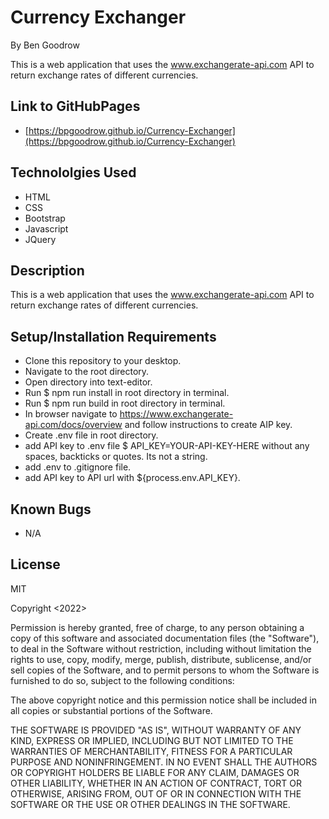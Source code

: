 # Currency Exchanger
By Ben Goodrow

This is a web application that uses the www.exchangerate-api.com API to return exchange rates of different currencies.

## Link to GitHubPages
* [https://bpgoodrow.github.io/Currency-Exchanger](https://bpgoodrow.github.io/Currency-Exchanger)

## Technololgies Used
* HTML
* CSS
* Bootstrap
* Javascript
* JQuery

## Description
This is a web application that uses the www.exchangerate-api.com API to return exchange rates of different currencies.

## Setup/Installation Requirements
* Clone this repository to your desktop.
* Navigate to the root directory.
* Open directory into text-editor.
* Run $ npm run install in root directory in terminal.
* Run $ npm run build in root directory in terminal.
* In browser navigate to https://www.exchangerate-api.com/docs/overview and follow instructions to create AIP key.
* Create .env file in root directory.
* add API key to .env file $ API_KEY=YOUR-API-KEY-HERE without any spaces, backticks or quotes. Its not a string.
* add .env to .gitignore file.
* add API key to API url with ${process.env.API_KEY}.


## Known Bugs
* N/A

## License
MIT

Copyright <2022> <Benjamin Goodrow>

Permission is hereby granted, free of charge, to any person obtaining a copy of this software and associated documentation files (the "Software"), to deal in the Software without restriction, including without limitation the rights to use, copy, modify, merge, publish, distribute, sublicense, and/or sell copies of the Software, and to permit persons to whom the Software is furnished to do so, subject to the following conditions:

The above copyright notice and this permission notice shall be included in all copies or substantial portions of the Software.

THE SOFTWARE IS PROVIDED "AS IS", WITHOUT WARRANTY OF ANY KIND, EXPRESS OR IMPLIED, INCLUDING BUT NOT LIMITED TO THE WARRANTIES OF MERCHANTABILITY, FITNESS FOR A PARTICULAR PURPOSE AND NONINFRINGEMENT. IN NO EVENT SHALL THE AUTHORS OR COPYRIGHT HOLDERS BE LIABLE FOR ANY CLAIM, DAMAGES OR OTHER LIABILITY, WHETHER IN AN ACTION OF CONTRACT, TORT OR OTHERWISE, ARISING FROM, OUT OF OR IN CONNECTION WITH THE SOFTWARE OR THE USE OR OTHER DEALINGS IN THE SOFTWARE.
